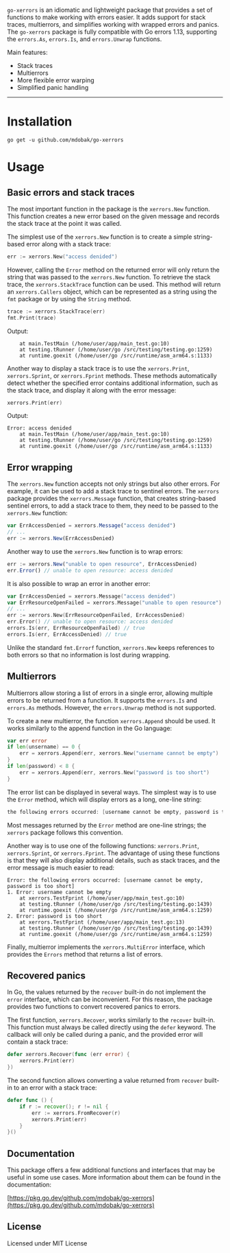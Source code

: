 `go-xerrors` is an idiomatic and lightweight package that provides a set of functions to make working with errors
easier. It adds support for stack traces, multierrors, and simplifies working with wrapped errors and panics.
The `go-xerrors` package is fully compatible with Go errors 1.13, supporting the `errors.As`, `errors.Is`,
and `errors.Unwrap` functions.

Main features:

- Stack traces
- Multierrors
- More flexible error warping
- Simplified panic handling

---

# Installation

`go get -u github.com/mdobak/go-xerrors`

# Usage

## Basic errors and stack traces

The most important function in the package is the `xerrors.New` function. This function creates a new error based on the
given message and records the stack trace at the point it was called.

The simplest use of the `xerrors.New` function is to create a simple string-based error along with a stack trace:

```go
err := xerrors.New("access denided")
```

However, calling the `Error` method on the returned error will only return the string that was passed to
the `xerrors.New` function. To retrieve the stack trace, the `xerrors.StackTrace` function can be used. This method will
return an `xerrors.Callers` object, which can be represented as a string using the `fmt` package or by using
the `String` method.

```go
trace := xerrors.StackTrace(err)
fmt.Print(trace)
```

Output:

```
	at main.TestMain (/home/user/app/main_test.go:10)
	at testing.tRunner (/home/user/go /src/testing/testing.go:1259)
	at runtime.goexit (/home/user/go /src/runtime/asm_arm64.s:1133)
```

Another way to display a stack trace is to use the `xerrors.Print`, `xerrors.Sprint`, or `xerrors.Fprint` methods. These
methods automatically detect whether the specified error contains additional information, such as the stack trace, and
display it along with the error message:

```go
xerrors.Print(err)
```

Output:

```
Error: access denided
	at main.TestMain (/home/user/app/main_test.go:10)
	at testing.tRunner (/home/user/go /src/testing/testing.go:1259)
	at runtime.goexit (/home/user/go /src/runtime/asm_arm64.s:1133)
```

## Error wrapping

The `xerrors.New` function accepts not only strings but also other errors. For example, it can be used to add a stack
trace to sentinel errors. The `xerrors` package provides the `xerrors.Message` function, that creates string-based
sentinel errors, to add a stack trace to them, they need to be passed to the `xerrors.New` function:

```jsx
var ErrAccessDenied = xerrors.Message("access denided")
// ...
err := xerrors.New(ErrAccessDenied)
```

Another way to use the `xerrors.New` function is to wrap errors:

```jsx
err := xerrors.New("unable to open resource", ErrAccessDenied)
err.Error() // unable to open resource: access denided
```

It is also possible to wrap an error in another error:

```go
var ErrAccessDenied = xerrors.Message("access denided")
var ErrResourceOpenFailed = xerrors.Message("unable to open resource")
// ...
err := xerrors.New(ErrResourceOpenFailed, ErrAccessDenied)
err.Error() // unable to open resource: access denided
errors.Is(err, ErrResourceOpenFailed) // true
errors.Is(err, ErrAccessDenied) // true
```

Unlike the standard `fmt.Errorf` function, `xerrors.New` keeps references to both errors so that no information is lost
during wrapping.

## Multierrors

Multierrors allow storing a list of errors in a single error, allowing multiple errors to be returned from a function.
It supports the `errors.Is` and `errors.As` methods. However, the `errors.Unwrap` method is not supported.

To create a new multierror, the function `xerrors.Append` should be used. It works similarly to the append function in
the Go language:

```go
var err error
if len(unsername) == 0 {
	err = xerrors.Append(err, xerrors.New("username cannot be empty")
}
if len(password) < 8 {
	err = xerrors.Append(err, xerrors.New("password is too short")
}
```

The error list can be displayed in several ways. The simplest way is to use the `Error` method, which will display
errors as a long, one-line string:

```go
the following errors occurred: [username cannot be empty, password is too short]
```

Most messages returned by the `Error` method are one-line strings; the `xerrors` package follows this convention.

Another way is to use one of the following functions: `xerrors.Print`, `xerrors.Sprint`, or `xerrors.Fprint`. The
advantage of using these functions is that they will also display additional details, such as stack traces, and the
error message is much easier to read:

```
Error: the following errors occurred: [username cannot be empty, password is too short]
1. Error: username cannot be empty
	at xerrors.TestFprint (/home/user/app/main_test.go:10)
	at testing.tRunner (/home/user/go /src/testing/testing.go:1439)
	at runtime.goexit (/home/user/go /src/runtime/asm_arm64.s:1259)
2. Error: password is too short
	at xerrors.TestFprint (/home/user/app/main_test.go:13)
	at testing.tRunner (/home/user/go /src/testing/testing.go:1439)
	at runtime.goexit (/home/user/go /src/runtime/asm_arm64.s:1259)
```

Finally, multierror implements the `xerrors.MultiError` interface, which provides the `Errors` method that returns a
list of errors.

## Recovered panics

In Go, the values returned by the `recover` built-in do not implement the `error` interface, which can be inconvenient.
For this reason, the package provides two functions to convert recovered panics to errors.

The first function, `xerrors.Recover`, works similarly to the `recover` built-in. This function must always be called
directly using the `defer` keyword. The callback will only be called during a panic, and the provided error will contain
a stack trace:

```go
defer xerrors.Recover(func (err error) {
	xerrors.Print(err)
})
```

The second function allows converting a value returned from `recover` built-in to an error with a stack trace:

```go
defer func () {
	if r := recover(); r != nil {
		err := xerrors.FromRecover(r)
		xerrors.Print(err)
	}
}()
```

## Documentation

This package offers a few additional functions and interfaces that may be useful in some use cases. More information
about them can be found in the documentation:

[https://pkg.go.dev/github.com/mdobak/go-xerrors](https://pkg.go.dev/github.com/mdobak/go-xerrors)

## License

Licensed under MIT License
